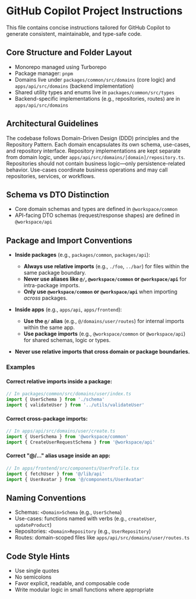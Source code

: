 # GitHub Copilot Project Instructions

This file contains concise instructions tailored for GitHub Copilot to generate consistent, maintainable, and type-safe code.

## Core Structure and Folder Layout

- Monorepo managed using Turborepo  
- Package manager: `pnpm`  
- Domains live under `packages/common/src/domains` (core logic) and `apps/api/src/domains` (backend implementation)  
- Shared utility types and enums live in `packages/common/src/types`  
- Backend-specific implementations (e.g., repositories, routes) are in `apps/api/src/domains` 

## Architectural Guidelines

The codebase follows Domain-Driven Design (DDD) principles and the Repository Pattern. Each domain encapsulates its own schema, use-cases, and repository interface. Repository implementations are kept separate from domain logic, under `apps/api/src/domains/[domain]/repository.ts`. Repositories should not contain business logic—only persistence-related behavior. Use-cases coordinate business operations and may call repositories, services, or workflows.

## Schema vs DTO Distinction

- Core domain schemas and types are defined in `@workspace/common`  
- API-facing DTO schemas (request/response shapes) are defined in `@workspace/api`  

## Package and Import Conventions

- **Inside packages** (e.g., `packages/common`, `packages/api`):  
  - **Always use relative imports** (e.g., `./foo`, `../bar`) for files within the same package boundary.  
  - **Never use aliases like `@/`, `@workspace/common` or `@workspace/api`** for intra-package imports.  
  - **Only use `@workspace/common` or `@workspace/api`** when importing *across* packages.

- **Inside apps** (e.g., `apps/api`, `apps/frontend`):  
  - **Use the `@/` alias** (e.g., `@/domains/user/routes`) for internal imports within the same app.
  - **Use package imports** (e.g., `@workspace/common` or `@workspace/api`) for shared schemas, logic or types.

- **Never use relative imports that cross domain or package boundaries.**

### Examples

#### Correct relative imports inside a package:
```ts
// In packages/common/src/domains/user/index.ts
import { UserSchema } from './schema'
import { validateUser } from '../utils/validateUser'
```

#### Correct cross-package imports:
```ts
// In apps/api/src/domains/user/create.ts
import { UserSchema } from '@workspace/common'
import { CreateUserRequestSchema } from '@workspace/api'
```

#### Correct "@/..." alias usage inside an app:
```ts
// In apps/frontend/src/components/UserProfile.tsx
import { fetchUser } from '@/lib/api'
import { UserAvatar } from '@/components/UserAvatar'
```

## Naming Conventions

- Schemas: `<Domain>Schema` (e.g., `UserSchema`)  
- Use-cases: functions named with verbs (e.g., `createUser`, `updateProduct`)  
- Repositories: `<Domain>Repository` (e.g., `UserRepository`)  
- Routes: domain-scoped files like `apps/api/src/domains/user/routes.ts`  

## Code Style Hints

- Use single quotes  
- No semicolons  
- Favor explicit, readable, and composable code  
- Write modular logic in small functions where appropriate
